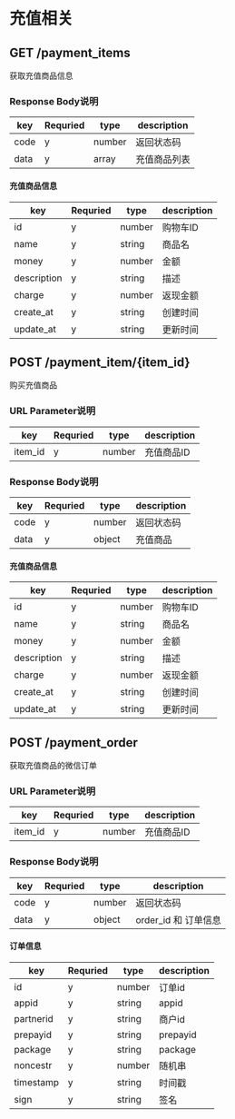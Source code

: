 
# 充值相关

## GET /payment_items

获取充值商品信息

### Response Body说明

| key | Requried | type | description |
|-----|----------|------|-------------|
| code  | y    | number | 返回状态码 |
| data  | y     | array | 充值商品列表|

#### 充值商品信息

| key | Requried | type | description |
|-----|----------|------|-------------|
| id  | y    | number | 购物车ID |
| name | y| string | 商品名|
| money | y | number | 金额|
| description| y | string | 描述|
| charge| y | number | 返现金额|
| create_at| y| string | 创建时间|
| update_at | y | string | 更新时间| 


## POST /payment_item/{item_id}

购买充值商品

### URL Parameter说明

| key | Requried | type | description |
|-----|----------|------|-------------|
| item_id  | y    | number | 充值商品ID |

### Response Body说明

| key | Requried | type | description |
|-----|----------|------|-------------|
| code  | y    | number | 返回状态码 |
| data  | y     | object | 充值商品|

#### 充值商品信息

| key | Requried | type | description |
|-----|----------|------|-------------|
| id  | y    | number | 购物车ID |
| name | y| string | 商品名|
| money | y | number | 金额|
| description| y | string | 描述|
| charge| y | number | 返现金额|
| create_at| y| string | 创建时间|
| update_at | y | string | 更新时间| 

## POST /payment_order

获取充值商品的微信订单

### URL Parameter说明

| key | Requried | type | description |
|-----|----------|------|-------------|
| item_id  | y    | number | 充值商品ID |

### Response Body说明

| key | Requried | type | description |
|-----|----------|------|-------------|
| code  | y    | number | 返回状态码 |
| data  | y     | object | order_id 和 订单信息|

#### 订单信息

| key | Requried | type | description |
|-----|----------|------|-------------|
| id  | y | number | 订单id|
| appid  | y    | string | appid |
| partnerid | y| string | 商户id|
| prepayid | y | string | prepayid|
| package| y | string | package|
| noncestr| y | number | 随机串|
| timestamp| y| string | 时间戳|
| sign | y | string | 签名|
